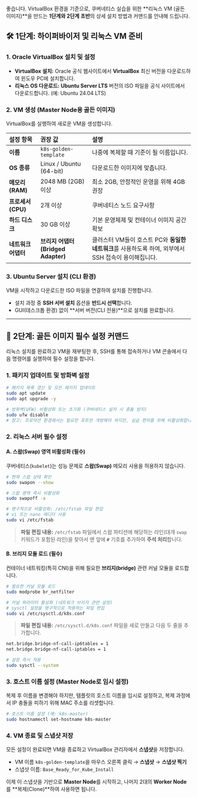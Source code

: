 좋습니다. VirtualBox 환경을 기준으로, 쿠버네티스 실습을 위한 \*\*리눅스 VM (골든 이미지)\*\*을 만드는 **1단계와 2단계 초반**의 상세 설치 방법과 커맨드를 안내해 드립니다.

## 🛠️ 1단계: 하이퍼바이저 및 리눅스 VM 준비

### 1\. Oracle VirtualBox 설치 및 설정

  * **VirtualBox 설치:** Oracle 공식 웹사이트에서 **VirtualBox** 최신 버전을 다운로드하여 윈도우 PC에 설치합니다.
  * **리눅스 OS 다운로드:** **Ubuntu Server LTS** 버전의 ISO 파일을 공식 사이트에서 다운로드합니다. (예: Ubuntu 24.04 LTS)

### 2\. VM 생성 (Master Node용 골든 이미지)

VirtualBox를 실행하여 새로운 VM을 생성합니다.

| 설정 항목 | 권장 값 | 설명 |
| :--- | :--- | :--- |
| **이름** | `k8s-golden-template` | 나중에 복제할 때 기준이 될 이름입니다. |
| **OS 종류** | Linux / Ubuntu (64-bit) | 다운로드한 이미지에 맞춥니다. |
| **메모리(RAM)** | 2048 MB (2GB) 이상 | 최소 2GB, 안정적인 운영을 위해 4GB 권장 |
| **프로세서(CPU)** | 2개 이상 | 쿠버네티스 노드 요구사항 |
| **하드 디스크** | 30 GB 이상 | 기본 운영체제 및 컨테이너 이미지 공간 확보 |
| **네트워크 어댑터** | **브리지 어댑터(Bridged Adapter)** | 클러스터 VM들이 호스트 PC와 **동일한 네트워크**를 사용하도록 하여, 외부에서 SSH 접속이 용이해집니다. |

### 3\. Ubuntu Server 설치 (CLI 환경)

VM을 시작하고 다운로드한 ISO 파일을 연결하여 설치를 진행합니다.

  * 설치 과정 중 **SSH 서버 설치** 옵션을 **반드시 선택**합니다.
  * GUI(데스크톱 환경) 없이 \*\*서버 버전(CLI 전용)\*\*으로 설치를 완료합니다.

-----

## 💾 2단계: 골든 이미지 필수 설정 커맨드

리눅스 설치를 완료하고 VM을 재부팅한 후, SSH를 통해 접속하거나 VM 콘솔에서 다음 명령어를 실행하여 필수 설정을 합니다.

### 1\. 패키지 업데이트 및 방화벽 설정

```bash
# 패키지 목록 갱신 및 모든 패키지 업데이트
sudo apt update
sudo apt upgrade -y

# 방화벽(UFW) 비활성화 또는 초기화 (쿠버네티스 설치 시 충돌 방지)
sudo ufw disable 
# 참고: 프로덕션 환경에서는 필요한 포트만 개방해야 하지만, 실습 편의를 위해 비활성화합니다.
```

### 2\. 리눅스 서버 필수 설정

#### A. 스왑(Swap) 영역 비활성화 (필수)

쿠버네티스(`kubelet`)는 성능 문제로 **스왑(Swap)** 메모리 사용을 허용하지 않습니다.

```bash
# 현재 스왑 상태 확인
sudo swapon --show

# 스왑 영역 즉시 비활성화
sudo swapoff -a

# 영구적으로 비활성화: /etc/fstab 파일 편집
# vi 또는 nano 에디터 사용
sudo vi /etc/fstab
```

> **파일 편집 내용:** `/etc/fstab` 파일에서 스왑 파티션에 해당하는 라인(대개 `swap` 키워드가 포함된 라인)을 찾아서 맨 앞에 **`#`** 기호를 추가하여 **주석 처리**합니다.

#### B. 브리지 모듈 로드 (필수)

컨테이너 네트워킹(특히 CNI)을 위해 필요한 **브리지(bridge)** 관련 커널 모듈을 로드합니다.

```bash
# 필요한 커널 모듈 로드
sudo modprobe br_netfilter

# 커널 파라미터 활성화 (네트워크 브리지 관련 설정)
# sysctl 설정을 영구적으로 적용하는 파일 편집
sudo vi /etc/sysctl.d/k8s.conf
```

> **파일 편집 내용:** `/etc/sysctl.d/k8s.conf` 파일을 새로 만들고 다음 두 줄을 추가합니다.

```bash
net.bridge.bridge-nf-call-ip6tables = 1
net.bridge.bridge-nf-call-iptables = 1
```

```bash
# 설정 즉시 적용
sudo sysctl --system
```

### 3\. 호스트 이름 설정 (Master Node로 임시 설정)

복제 후 이름을 변경해야 하지만, 템플릿의 호스트 이름을 임시로 설정하고, 복제 과정에서 IP 충돌을 피하기 위해 MAC 주소를 리셋합니다.

```bash
# 호스트 이름 설정 (예: k8s-master)
sudo hostnamectl set-hostname k8s-master
```

### 4\. VM 종료 및 스냅샷 저장

모든 설정이 완료되면 VM을 종료하고 VirtualBox 관리자에서 **스냅샷**을 저장합니다.

  * VM 이름 `k8s-golden-template`을 마우스 오른쪽 클릭 $\rightarrow$ **스냅샷** $\rightarrow$ **스냅샷 찍기**
  * 스냅샷 이름: `Base_Ready_for_Kube_Install`

이제 이 스냅샷을 기반으로 **Master Node**를 시작하고, 나머지 2대의 **Worker Node**를 \*\*복제(Clone)\*\*하여 사용하면 됩니다.
